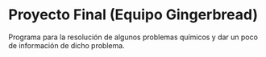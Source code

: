 # Proyecto Final (Equipo Gingerbread)

Programa para la resolución de algunos problemas químicos y dar un poco de información de dicho problema.
